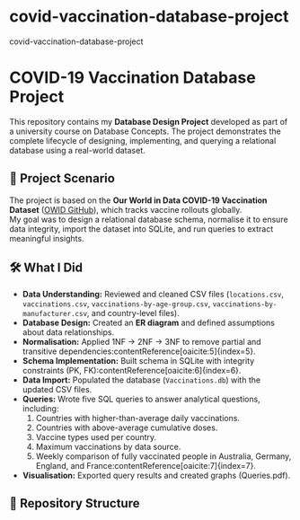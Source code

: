 # covid-vaccination-database-project
covid-vaccination-database-project
# COVID-19 Vaccination Database Project

This repository contains my **Database Design Project** developed as part of a university course on Database Concepts. The project demonstrates the complete lifecycle of designing, implementing, and querying a relational database using a real-world dataset.

## 📌 Project Scenario
The project is based on the **Our World in Data COVID-19 Vaccination Dataset** ([OWID GitHub](https://github.com/owid/covid-19-data/tree/master/public/data/vaccinations)), which tracks vaccine rollouts globally.  
My goal was to design a relational database schema, normalise it to ensure data integrity, import the dataset into SQLite, and run queries to extract meaningful insights.

## 🛠️ What I Did
- **Data Understanding:** Reviewed and cleaned CSV files (`locations.csv`, `vaccinations.csv`, `vaccinations-by-age-group.csv`, `vaccinations-by-manufacturer.csv`, and country-level files).  
- **Database Design:** Created an **ER diagram** and defined assumptions about data relationships.  
- **Normalisation:** Applied 1NF → 2NF → 3NF to remove partial and transitive dependencies:contentReference[oaicite:5]{index=5}.  
- **Schema Implementation:** Built schema in SQLite with integrity constraints (PK, FK):contentReference[oaicite:6]{index=6}.  
- **Data Import:** Populated the database (`Vaccinations.db`) with the updated CSV files.  
- **Queries:** Wrote five SQL queries to answer analytical questions, including:  
  1. Countries with higher-than-average daily vaccinations.  
  2. Countries with above-average cumulative doses.  
  3. Vaccine types used per country.  
  4. Maximum vaccinations by data source.  
  5. Weekly comparison of fully vaccinated people in Australia, Germany, England, and France:contentReference[oaicite:7]{index=7}.  
- **Visualisation:** Exported query results and created graphs (Queries.pdf).

## 📂 Repository Structure
